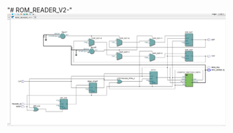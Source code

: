"# ROM_READER_V2-" 
![alt tag](https://github.com/vincentgosselin1/ROM_READER_V2-/blob/master/nicepic.JPG)
